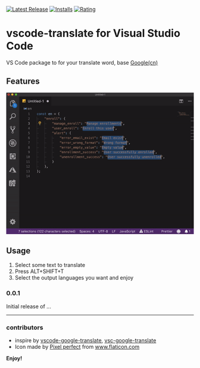 [![Latest Release](https://vsmarketplacebadge.apphb.com/version-short/ddot.vscode-translate.svg)](https://marketplace.visualstudio.com/items?itemName=ddot.vscode-translate)
[![Installs](https://vsmarketplacebadge.apphb.com/installs/ddot.vscode-translate.svg)](https://marketplace.visualstudio.com/items?itemName=ddot.vscode-translate)
[![Rating](https://vsmarketplacebadge.apphb.com/rating-short/ddot.vscode-translate.svg)](https://marketplace.visualstudio.com/items?itemName=ddot.vscode-translate#review-details)

# vscode-translate for Visual Studio Code

VS Code package to for your translate word, base [Google(cn)](https://translate.google.cn)

## Features

![feature](https://raw.githubusercontent.com/Jetsly/vscode-translate/master/assets/demo.gif)

## Usage

1. Select some text to translate
2. Press ALT+SHIFT+T
3. Select the output languages you want and enjoy

### 0.0.1

Initial release of ...

---

### contributors

- inspire by [vscode-google-translate](https://github.com/funkyremi/vscode-google-translate), [vsc-google-translate](https://github.com/imlinhanchao/vsc-google-translate)
- Icon made by [Pixel perfect](https://www.flaticon.com/authors/pixel-perfect) from www.flaticon.com

**Enjoy!**
